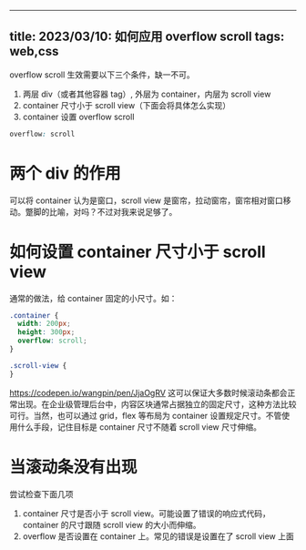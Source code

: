 
---
title: 2023/03/10: 如何应用 overflow scroll
tags: web,css
---
overflow scroll 生效需要以下三个条件，缺一不可。
1.  两层 div（或者其他容器 tag）, 外层为 container，内层为 scroll view
2.  container 尺寸小于 scroll view（下面会将具体怎么实现）
3. container 设置 overflow scroll
```css
overflow: scroll
```
# 两个 div 的作用
可以将 container 认为是窗口，scroll view 是窗帘，拉动窗帘，窗帘相对窗口移动。蹩脚的比喻，对吗？不过对我来说足够了。
# 如何设置 container 尺寸小于 scroll view
通常的做法，给 container 固定的小尺寸。如：
```css
.container {
  width: 200px;
  height: 300px;
  overflow: scroll;
}

.scroll-view {
}
```
https://codepen.io/wangpin/pen/JjaOgRV
这可以保证大多数时候滚动条都会正常出现。在企业级管理后台中，内容区块通常占据独立的固定尺寸，这种方法比较可行。当然，也可以通过 grid，flex 等布局为 container 设置规定尺寸。不管使用什么手段，记住目标是 container 尺寸不随着 scroll view 尺寸伸缩。

# 当滚动条没有出现
尝试检查下面几项
1. container 尺寸是否小于 scroll view。可能设置了错误的响应式代码，container 的尺寸跟随 scroll view 的大小而伸缩。
2. overflow 是否设置在 container 上。常见的错误是设置在了 scroll view 上面


